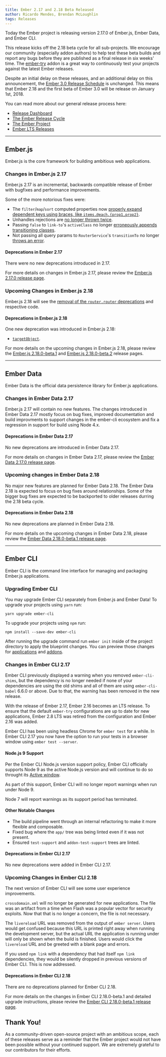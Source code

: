 ```yaml
---
title: Ember 2.17 and 2.18 Beta Released
author: Ricardo Mendes, Brendan McLoughlin
tags: Releases
---
```


Today the Ember project is releasing version 2.17.0 of Ember.js, Ember Data, and
Ember CLI.

This release kicks off the 2.18 beta cycle for all sub-projects. We encourage
our community (especially addon authors) to help test these beta builds and
report any bugs before they are published as a final release in six weeks' time.
The [ember-try](https://github.com/ember-cli/ember-try) addon is a great way to
continuously test your projects against the latest Ember releases.

Despite an initial delay on these releases, and an additional delay on this announcement,
the [Ember 3.0 Release Schedule](https://emberjs.com/blog/2017/10/03/the-road-to-ember-3-0.html#toc_the-ember-3-0-release-schedule) is unchanged.
This means that Ember 2.18 and the first beta of Ember 3.0 will be release on January 1st, 2018.

You can read more about our general release process here:

* [Release Dashboard](http://emberjs.com/builds/)
* [The Ember Release Cycle](http://emberjs.com/blog/2013/09/06/new-ember-release-process.html)
* [The Ember Project](http://emberjs.com/blog/2015/06/16/ember-project-at-2-0.html)
* [Ember LTS Releases](http://emberjs.com/blog/2016/02/25/announcing-embers-first-lts.html)

---

## Ember.js

Ember.js is the core framework for building ambitious web applications.

### Changes in Ember.js 2.17

Ember.js 2.17 is an incremental, backwards compatible release of Ember with
bugfixes and performance improvements.

Some of the more notorious fixes were:

* The `filter`/`map`/`sort` computed properties now [properly expand dependent keys using braces, like `items.@each.{prop1,prop2}`](https://github.com/emberjs/ember.js/pull/15855).
* Unhandles rejections are [no longer thrown twice](https://github.com/emberjs/ember.js/pull/15871).
* Passing `false` to `link-to`'s `activeClass` no longer [erroneously appends transitioning classes](https://github.com/emberjs/ember.js/pull/15265).
* Not passing all query params to `RouterService`'s `transitionTo` no longer [throws an error](https://github.com/emberjs/ember.js/pull/15613).

#### Deprecations in Ember 2.17

There were no new deprecations introduced in 2.17.

For more details on changes in Ember.js 2.17, please review the
[Ember.js 2.17.0 release page](https://github.com/emberjs/ember.js/releases/tag/v2.17.0).

### Upcoming Changes in Ember.js 2.18

Ember.js 2.18 will see the [removal of the `router.router` deprecations](https://github.com/emberjs/ember.js/pull/15754) and respective code.

#### Deprecations in Ember.js 2.18

One new deprecation was introduced in Ember.js 2.18:

* [`targetObject`](/deprecations/v2.x/#toc_code-targetobject-code).

For more details on the upcoming changes in Ember.js 2.18, please review the
[Ember.js 2.18.0-beta.1](https://github.com/emberjs/ember.js/releases/tag/v2.18.0-beta.1) and [Ember.js 2.18.0-beta.2](https://github.com/emberjs/ember.js/releases/tag/v2.18.0-beta.2) release pages.

---

## Ember Data

Ember Data is the official data persistence library for Ember.js applications.

### Changes in Ember Data 2.17

Ember.js 2.17 will contain no new features. The changes introduced in
Ember Data 2.17 mostly focus on bug fixes, improved documentation and
build improvments to support changes in the ember-cli ecosystem and
fix a regression in support for build using Node 4.x.

#### Deprecations in Ember Data 2.17

No new deprecations are introduced in Ember Data 2.17.

For more details on changes in Ember Data 2.17, please review the
[Ember Data 2.17.0 release page](https://github.com/emberjs/data/releases/tag/v2.17.0).

### Upcoming changes in Ember Data 2.18

No major new features are planned for Ember Data 2.18. The Ember Data
2.18 is expected to focus on bug fixes around relationships. Some of
the bigger bug fixes are expected to be backported to older releases
durring the 2.18 beta cycle.

#### Deprecations in Ember Data 2.18

No new deprecations are planned in Ember Data 2.18.

For more details on the upcoming changes in Ember Data 2.18, please review the
[Ember Data 2.18.0-beta.1 release page](https://github.com/emberjs/data/releases/tag/v2.18.0-beta.1).

---

## Ember CLI

Ember CLI is the command line interface for managing and packaging Ember.js
applications.

### Upgrading Ember CLI

You may upgrade Ember CLI separately from Ember.js and Ember Data! To upgrade
your projects using `yarn` run:

```
yarn upgrade ember-cli
```

To upgrade your projects using `npm` run:

```
npm install --save-dev ember-cli
```

After running the upgrade command run `ember init` inside of the project
directory to apply the blueprint changes. You can preview those changes for
[applications](https://github.com/ember-cli/ember-new-output/compare/v2.15.0...v2.17.0)
and
[addons](https://github.com/ember-cli/ember-addon-output/compare/v2.15.0...v2.17.0).

### Changes in Ember CLI 2.17

Ember CLI previously displayed a warning when you removed `ember-cli-shims`, but
the dependency is no longer needed if none of your dependencies are using the
old shims and all of them are using `ember-cli-babel` 6.6.0 or above. Due to
that, the warning has been removed in the new release.

With the release of Ember 2.17, Ember 2.16 becomes an LTS release. To ensure
that the default `ember-try` configurations are up to date for new applications,
Ember 2.8 LTS was retired from the configuration and Ember 2.16 was added.

Ember CLI has been using headless Chrome for `ember test` for a while. In Ember
CLI 2.17 you now have the option to run your tests in a browser window using
`ember test --server`.

#### Node.js 9 Support

Per the Ember CLI Node.js version support policy, Ember CLI officially supports
Node 9 as the active Node.js version and will continue to do so throught its
[Active window](https://github.com/ember-cli/ember-cli/blob/026cefd5de36c0ae448883067450f51f2e127bbf/docs/node-support.md).

As part of this support, Ember CLI will no longer report warnings when run under
Node 9.

Node 7 will report warnings as its support period has terminated.

#### Other Notable Changes

* The build pipeline went through an internal refactoring to make it more
  flexible and composable.
* Fixed bug where the `app/` tree was being linted even if it was not present.
* Ensured `test-support` and `addon-test-support` trees are linted.

#### Deprecations in Ember CLI 2.17

No new deprecations were added in Ember CLI 2.17.

### Upcoming Changes in Ember CLI 2.18

The next version of Ember CLI will see some user experience improvements.

`crossdomain.xml` will no longer be generated for new applications. The file was
an artifact from a time when Flash was a popular vector for security exploits.
Now that that is no longer a concern, the file is not necessary.

The `livereload` URL was removed from the output of `ember server`. Users would
get confused because this URL is printed right away when running the development
server, but the actual URL the application is running under will only be shown
when the build is finished. Users would click the `livereload` URL and be
greeted with a blank page and errors.

If you used `npm link` with a dependency that had itself `npm link`
dependencies, they would be silently dropped in previous versions of Ember CLI.
This is now addressed.

#### Deprecations in Ember CLI 2.18

There are no deprecations planned for Ember CLI 2.18.

For more details on the changes in Ember CLI 2.18.0-beta.1 and detailed upgrade
instructions, please review the
[Ember CLI 2.18.0-beta.1 release page](https://github.com/ember-cli/ember-cli/releases/tag/v2.18.0-beta.1).

## Thank You!

As a community-driven open-source project with an ambitious scope, each of these
releases serve as a reminder that the Ember project would not have been possible
without your continued support. We are extremely grateful to our contributors
for their efforts.
